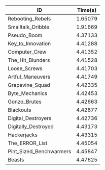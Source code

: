 |ID|Time(s)|
|-|-|
|Rebooting_Rebels|1.65079|
|Smalltalk_Dribble|1.91669|
|Pseudo_Boom|4.37133|
|Key_to_Innovation|4.41288|
|Computer_Crew|4.41352|
|The_Hit_Blunders|4.41528|
|Loose_Screws|4.41703|
|Artful_Maneuvers|4.41749|
|Grapevine_Squad|4.42335|
|Byte_Mechanics|4.42453|
|Gonzo_Brutes|4.42663|
|Blackouts|4.42677|
|Digital_Destroyers|4.42736|
|Digitally_Destroyed|4.43173|
|Hackerjacks|4.43315|
|The_ERROR_List|4.45054|
|Pint_Sized_Benchwarmers|4.45847|
|Beasts|4.47625|
